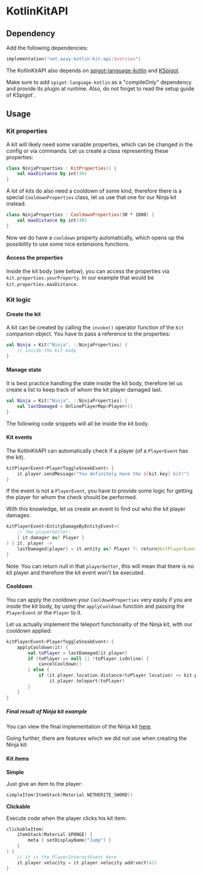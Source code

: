 # KotlinKitAPI

## Dependency

Add the following dependencies:

```kotlin
implementation("net.axay:kotlin-kit-api:$version")
```

The KotlinKitAPI also depends on [spigot-language-kotlin](https://github.com/bluefireoly/spigot-language-kotlin)
and [KSpigot](https://github.com/bluefireoly/KSpigot).

Make sure to add `spigot-language-kotlin` as a "compileOnly" dependency and provide its plugin at runtime. Also, do not
forget to read the setup guide of KSpigot`.

## Usage

### Kit properties

A kit will likely need some variable properties, which can be changed in the config or via commands. Let us create a
class representing these properties:

```kotlin
class NinjaProperties : KitProperties() {
    val maxDistance by int(30)
}
```

A lot of kits do also need a cooldown of some kind, therefore there is a special `CooldownProperties` class, let us use
that one for our Ninja kit instead.

```kotlin
class NinjaProperties : CooldownProperties(30 * 1000) {
    val maxDistance by int(30)
}
```

Now we do have a `cooldown` property automatically, which opens up the possibility to use some nice extensions
functions.

#### Access the properties

Inside the kit body (see below), you can access the properties via `kit.properties.yourProperty`. In our example that
would be `kit.properties.maxDistance`.

### Kit logic

#### Create the kit

A kit can be created by calling the `invoke()` operator function of the `Kit` companion object. You have to pass a
reference to the properties:

```kotlin
val Ninja = Kit("Ninja", ::NinjaProperties) {
    // inside the kit body
}
```

#### Manage state

It is best practice handling the state inside the kit body, therefore let us create a list to keep track of whom the kit
player damaged last.

```kotlin
val Ninja = Kit("Ninja", ::NinjaProperties) {
    val lastDamaged = OnlinePlayerMap<Player>()
}
```

The following code snippets will all be inside the kit body.

#### Kit events

The KotlinKitAPI can automatically check if a player (of a `PlayerEvent` has the kit).

```kotlin
kitPlayerEvent<PlayerToggleSneakEvent> {
    it.player.sendMessage("You definitely have the ${kit.key} kit!")
}
```

If the event is not a `PlayerEvent`, you have to provide some logic for getting the player for whom the check should be
performed.

With this knowledge, let us create an event to find out who the kit player damages:

```kotlin
kitPlayerEvent<EntityDamageByEntityEvent>(
    // the playerGetter:
    { it.damager as? Player }
) { it, player ->
    lastDamaged[player] = it.entity as? Player ?: return@kitPlayerEvent
}
```

Note: You can return null in that `playerGetter`, this will mean that there is no kit player and therefore the kit event
won't be executed.

#### Cooldown

You can apply the cooldown your `CooldownProperties` very easily if you are inside the kit body, by using
the `applyCooldown` function and passing the `PlayerEvent` or the `Player` to it.

Let us actually implement the teleport functionality of the Ninja kit, with our cooldown applied:

```kotlin
kitPlayerEvent<PlayerToggleSneakEvent> {
    applyCooldown(it) {
        val toPlayer = lastDamaged[it.player]
        if (toPlayer == null || !toPlayer.isOnline) {
            cancelCooldown()
        } else {
            if (it.player.location.distance(toPlayer.location) <= kit.properties.maxDistance)
                it.player.teleport(toPlayer)
        }
    }
}
```

##### Final result of Ninja kit example

You can view the final implementation of the Ninja
kit [here](/blob/main/src/main/kotlin/net/axay/kotlinkitapi/implementation/Ninja.kt).

Going further, there are features which we did not use when creating the Ninja kit:

#### Kit items

**Simple**

Just give an item to the player:

```kotlin
simpleItem(ItemStack(Material.NETHERITE_SWORD))
```

**Clickable**

Execute code when the player clicks his kit item:

```kotlin
clickableItem(
    itemStack(Material.SPONGE) {
        meta { setDisplayName("Jump") }
    }
) {
    // it is the PlayerInteractEvent here
    it.player.velocity = it.player.velocity.add(vecY(4))
}
```

